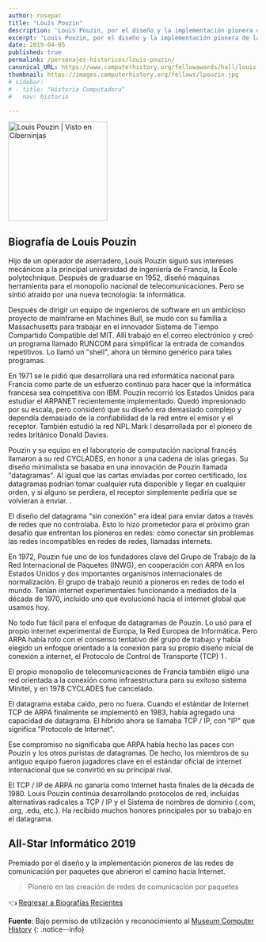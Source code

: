 ```yaml
---
author: rosepac
title: "Louis Pouzin"
description: 'Louis Pouzin, por el diseño y la implementación pionera de las redes de comunicación por paquetes que abrieron el camino hacia Internet.'
excerpt: 'Louis Pouzin, por el diseño y la implementación pionera de las redes de comunicación por paquetes que abrieron el camino hacia Internet.'
date: 2019-04-05
published: true
permalink: /personajes-historicos/louis-pouzin/
canonical_URL: https://www.computerhistory.org/fellowawards/hall/louis-pouzin/
thumbnail: https://images.computerhistory.org/fellows/lpouzin.jpg
# sidebar:
# - title: "Historia Computadora"
#   nav: historia

---
```


<img src="https://images.computerhistory.org/fellows/lpouzin.jpg" width="200px" high="250px" alt="Louis Pouzin | Visto en Ciberninjas" title="Louis Pouzin | Visto en Ciberninjas" />

## **Biografía de Louis Pouzin**

Hijo de un operador de aserradero, Louis Pouzin siguió sus intereses mecánicos a la principal universidad de ingeniería de Francia, la École polytechnique. Después de graduarse en 1952, diseñó máquinas herramienta para el monopolio nacional de telecomunicaciones. Pero se sintió atraído por una nueva tecnología: la informática.

Después de dirigir un equipo de ingenieros de software en un ambicioso proyecto de mainframe en Machines Bull, se mudó con su familia a Massachusetts para trabajar en el innovador Sistema de Tiempo Compartido Compatible del MIT. Allí trabajó en el correo electrónico y creó un programa llamado RUNCOM para simplificar la entrada de comandos repetitivos. Lo llamó un "shell", ahora un término genérico para tales programas.

En 1971 se le pidió que desarrollara una red informática nacional para Francia como parte de un esfuerzo continuo para hacer que la informática francesa sea competitiva con IBM. Pouzin recorrió los Estados Unidos para estudiar el ARPANET recientemente implementado. Quedó impresionado por su escala, pero consideró que su diseño era demasiado complejo y dependía demasiado de la confiabilidad de la red entre el emisor y el receptor. También estudió la red NPL Mark I desarrollada por el pionero de redes británico Donald Davies.

Pouzin y su equipo en el laboratorio de computación nacional francés llamaron a su red CYCLADES, en honor a una cadena de islas griegas. Su diseño minimalista se basaba en una innovación de Pouzin llamada "datagramas". Al igual que las cartas enviadas por correo certificado, los datagramas podrían tomar cualquier ruta disponible y llegar en cualquier orden, y si alguno se perdiera, el receptor simplemente pediría que se volvieran a enviar. .

El diseño del datagrama "sin conexión" era ideal para enviar datos a través de redes que no controlaba. Esto lo hizo prometedor para el próximo gran desafío que enfrentan los pioneros en redes: cómo conectar sin problemas las redes incompatibles en redes de redes, llamadas internets.

En 1972, Pouzin fue uno de los fundadores clave del Grupo de Trabajo de la Red Internacional de Paquetes (INWG), en cooperación con ARPA en los Estados Unidos y dos importantes organismos internacionales de normalización. El grupo de trabajo reunió a pioneros en redes de todo el mundo. Tenían internet experimentales funcionando a mediados de la década de 1970, incluido uno que evolucionó hacia el internet global que usamos hoy.

No todo fue fácil para el enfoque de datagramas de Pouzin. Lo usó para el propio internet experimental de Europa, la Red Europea de Informática. Pero ARPA había roto con el consenso tentativo del grupo de trabajo y había elegido un enfoque orientado a la conexión para su propio diseño inicial de conexión a internet, el Protocolo de Control de Transporte (TCP) 1 .

El propio monopolio de telecomunicaciones de Francia también eligió una red orientada a la conexión como infraestructura para su exitoso sistema Minitel, y en 1978 CYCLADES fue cancelado.

El datagrama estaba caído, pero no fuera. Cuando el estándar de Internet TCP de ARPA finalmente se implementó en 1983, había agregado una capacidad de datagrama. El híbrido ahora se llamaba TCP / IP, con "IP" que significa "Protocolo de Internet".

Ese compromiso no significaba que ARPA había hecho las paces con Pouzin y los otros puristas de datagramas. De hecho, los miembros de su antiguo equipo fueron jugadores clave en el estándar oficial de internet internacional que se convirtió en su principal rival.

El TCP / IP de ARPA no ganaría como Internet hasta finales de la década de 1980. Louis Pouzin continúa desarrollando protocolos de red, incluidas alternativas radicales a TCP / IP y el Sistema de nombres de dominio (.com, .org, .edu, etc.). Ha recibido muchos honores principales por su trabajo en el datagrama.

## All-Star Informático 2019

Premiado por el diseño y la implementación pioneros de las redes de comunicación por paquetes que abrieron el camino hacia Internet.

> Pionero en las creación de redes de comunicación por paquetes

👈 [Regresar a Biografías Recientes](/personajes-historicos/#-biografías-agregadas-más-recientes-)

**Fuente**: Bajo permiso de utilización y reconocimiento al [Museum Computer History](https://www.computerhistory.org/ "Página web el Museo de la Historia de las Computadoras") 
{: .notice--info}